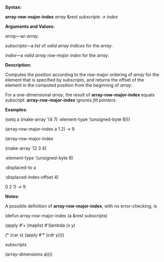  

**Syntax:** 

**array-row-major-index** *array* &rest *subscripts → index* 

**Arguments and Values:** 

*array*—an *array*. 

*subscripts*—a *list* of *valid array indices* for the *array*. 

*index*—a *valid array row-major index* for the *array*. 



 

 

**Description:** 

Computes the position according to the row-major ordering of *array* for the element that is specified by *subscripts*, and returns the offset of the element in the computed position from the beginning of *array*. 

For a one-dimensional *array*, the result of **array-row-major-index** equals *subscript*. **array-row-major-index** ignores *fill pointers*. 

**Examples:** 

(setq a (make-array ’(4 7) :element-type ’(unsigned-byte 8))) 

(array-row-major-index a 1 2) *→* 9 

(array-row-major-index 

(make-array ’(2 3 4) 

:element-type ’(unsigned-byte 8) 

:displaced-to a 

:displaced-index-offset 4) 

0 2 1) *→* 9 

**Notes:** 

A possible definition of **array-row-major-index**, with no error-checking, is 

(defun array-row-major-index (a &rest subscripts) 

(apply #’+ (maplist #’(lambda (x y) 

(\* (car x) (apply #’\* (cdr y)))) 

subscripts 

(array-dimensions a)))) 

